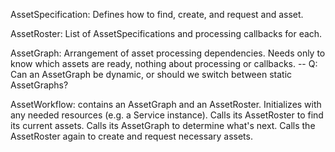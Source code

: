 AssetSpecification: Defines how to find, create, and request and asset.

AssetRoster: List of AssetSpecifications and processing callbacks for each.

AssetGraph: Arrangement of asset processing dependencies. Needs only to know which assets are ready, nothing about processing or callbacks.
 -- Q: Can an AssetGraph be dynamic, or should we switch between static AssetGraphs?

 AssetWorkflow: contains an AssetGraph and an AssetRoster. Initializes with any needed resources (e.g. a Service instance). Calls its AssetRoster to find its current assets. Calls its AssetGraph to determine what's next. Calls the AssetRoster again to create and request necessary assets.
